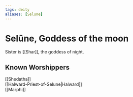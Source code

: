 ```yaml
---
tags: deity
aliases: [Selune]
---
```

# Selûne, Goddess of the moon
Sister is [[Shar]], the goddess of night.

## Known Worshippers
[[Shedatha]]  
[[Halward-Priest-of-Selune|Halward]]  
[[Marphi]]  